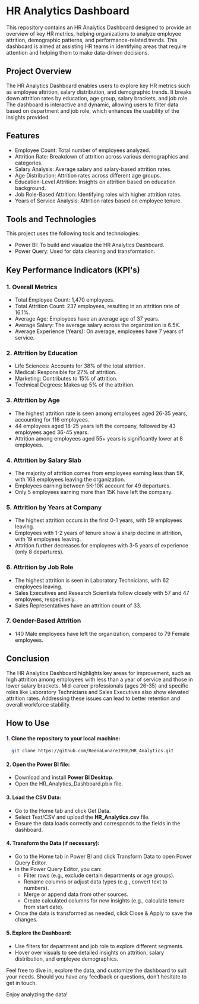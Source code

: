 # HR Analytics Dashboard

This repository contains an HR Analytics Dashboard designed to provide an overview of key HR metrics, helping organizations to analyze employee attrition, demographic patterns, and performance-related trends. This dashboard is aimed at assisting HR teams in identifying areas that require attention and helping them to make data-driven decisions.



## Project Overview

The HR Analytics Dashboard enables users to explore key HR metrics such as employee attrition, salary distribution, and demographic trends. It breaks down attrition rates by education, age group, salary brackets, and job role. The dashboard is interactive and dynamic, allowing users to filter data based on department and job role, which enhances the usability of the insights provided.
## Features


* Employee Count: Total number of employees analyzed.
* Attrition Rate: Breakdown of attrition across various demographics and categories.
* Salary Analysis: Average salary and salary-based attrition rates.
* Age Distribution: Attrition rates across different age groups.
* Education-Level Attrition: Insights on attrition based on education background.
* Job Role-Based Attrition: Identifying roles with higher attrition rates.
* Years of Service Analysis: Attrition rates based on employee tenure.
## Tools and Technologies

This project uses the following tools and technologies:

* Power BI: To build and visualize the HR Analytics Dashboard.
* Power Query: Used for data cleaning and transformation.
## Key Performance Indicators (KPI's)


### 1. Overall Metrics
* Total Employee Count: 1,470 employees.
* Total Attrition Count: 237 employees, resulting in an attrition rate of 16.1%.
* Average Age: Employees have an average age of 37 years.
* Average Salary: The average salary across the organization is 6.5K.
* Average Experience (Years): On average, employees have 7 years of service.


### 2. Attrition by Education
* Life Sciences: Accounts for 38% of the total attrition.
* Medical: Responsible for 27% of attrition.
* Marketing: Contributes to 15% of attrition.
* Technical Degrees: Makes up 5% of the attrition.

### 3. Attrition by Age
* The highest attrition rate is seen among employees aged 26-35 years, accounting for 116 employees.
* 44 employees aged 18-25 years left the company, followed by 43 employees aged 36-45 years.
* Attrition among employees aged 55+ years is significantly lower at 8 employees.

### 4. Attrition by Salary Slab
* The majority of attrition comes from employees earning less than 5K, with 163 employees leaving the organization.
* Employees earning between 5K-10K account for 49 departures.
* Only 5 employees earning more than 15K have left the company.

### 5. Attrition by Years at Company
* The highest attrition occurs in the first 0-1 years, with 59 employees leaving.
* Employees with 1-2 years of tenure show a sharp decline in attrition, with 19 employees leaving.
* Attrition further decreases for employees with 3-5 years of experience (only 8 departures).

### 6. Attrition by Job Role
* The highest attrition is seen in Laboratory Technicians, with 62 employees leaving.
* Sales Executives and Research Scientists follow closely with 57 and 47 employees, respectively.
* Sales Representatives have an attrition count of 33.

### 7. Gender-Based Attrition
* 140 Male employees have left the organization, compared to 79 Female employees.
## Conclusion

The HR Analytics Dashboard highlights key areas for improvement, such as high attrition among employees with less than a year of service and those in lower salary brackets. Mid-career professionals (ages 26-35) and specific roles like Laboratory Technicians and Sales Executives also show elevated attrition rates. Addressing these issues can lead to better retention and overall workforce stability.
## How to Use

#### 1.  Clone the repository to your local machine:
```bash
  git clone https://github.com/ReenaLonare1998/HR_Analytics.git
```

#### 2. Open the Power BI file:

* Download and install **Power BI Desktop**.
* Open the HR_Analytics_Dashboard.pbix file.

#### 3. Load the CSV Data:

* Go to the Home tab and click Get Data.
* Select Text/CSV and upload the **HR_Analytics.csv** file.
* Ensure the data loads correctly and corresponds to the fields in the dashboard.
#### 4. Transform the Data (if necessary):

* Go to the Home tab in Power BI and click Transform Data to open Power Query Editor.
* In the Power Query Editor, you can:
    * Filter rows (e.g., exclude certain departments or age groups).
    * Rename columns or adjust data types (e.g., convert text to numbers).
    * Merge or append data from other sources.
    * Create calculated columns for new insights (e.g., calculate tenure from start date).
* Once the data is transformed as needed, click Close & Apply to save the changes.
#### 5. Explore the Dashboard:

* Use filters for department and job role to explore different segments.
* Hover over visuals to see detailed insights on attrition, salary distribution, and employee demographics.




Feel free to dive in, explore the data, and customize the dashboard to suit your needs. Should you have any feedback or questions, don’t hesitate to get in touch.

Enjoy analyzing the data!
